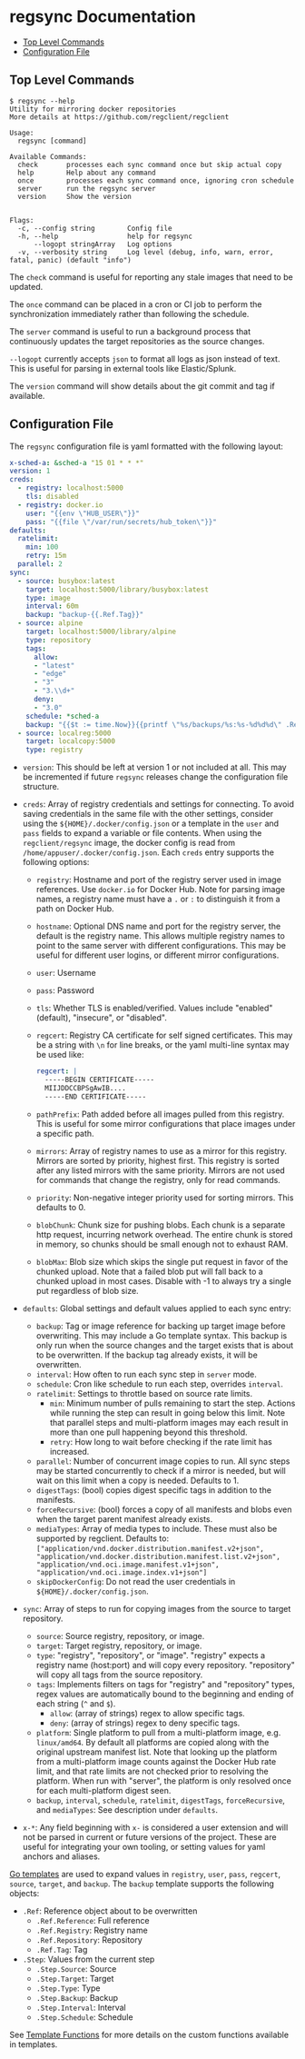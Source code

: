 # regsync Documentation

- [Top Level Commands](#top-level-commands)
- [Configuration File](#configuration-file)

## Top Level Commands

```text
$ regsync --help
Utility for mirroring docker repositories
More details at https://github.com/regclient/regclient

Usage:
  regsync [command]

Available Commands:
  check       processes each sync command once but skip actual copy
  help        Help about any command
  once        processes each sync command once, ignoring cron schedule
  server      run the regsync server
  version     Show the version


Flags:
  -c, --config string        Config file
  -h, --help                 help for regsync
      --logopt stringArray   Log options
  -v, --verbosity string     Log level (debug, info, warn, error, fatal, panic) (default "info")
```

The `check` command is useful for reporting any stale images that need to be updated.

The `once` command can be placed in a cron or CI job to perform the synchronization immediately rather than following the schedule.

The `server` command is useful to run a background process that continuously updates the target repositories as the source changes.

`--logopt` currently accepts `json` to format all logs as json instead of text.
This is useful for parsing in external tools like Elastic/Splunk.

The `version` command will show details about the git commit and tag if available.

## Configuration File

The `regsync` configuration file is yaml formatted with the following layout:

```yaml
x-sched-a: &sched-a "15 01 * * *"
version: 1
creds:
  - registry: localhost:5000
    tls: disabled
  - registry: docker.io
    user: "{{env \"HUB_USER\"}}"
    pass: "{{file \"/var/run/secrets/hub_token\"}}"
defaults:
  ratelimit:
    min: 100
    retry: 15m
  parallel: 2
sync:
  - source: busybox:latest
    target: localhost:5000/library/busybox:latest
    type: image
    interval: 60m
    backup: "backup-{{.Ref.Tag}}"
  - source: alpine
    target: localhost:5000/library/alpine
    type: repository
    tags:
      allow:
      - "latest"
      - "edge"
      - "3"
      - "3.\\d+"
      deny:
      - "3.0"
    schedule: *sched-a
    backup: "{{$t := time.Now}}{{printf \"%s/backups/%s:%s-%d%d%d\" .Ref.Registry .Ref.Repository .Ref.Tag $t.Year $t.Month $t.Day}}"
  - source: localreg:5000
    target: localcopy:5000
    type: registry
```

- `version`:
  This should be left at version 1 or not included at all.
  This may be incremented if future `regsync` releases change the configuration file structure.

- `creds`:
  Array of registry credentials and settings for connecting.
  To avoid saving credentials in the same file with the other settings, consider using the `${HOME}/.docker/config.json` or a template in the `user` and `pass`
  fields to expand a variable or file contents.
  When using the `regclient/regsync` image, the docker config is read from `/home/appuser/.docker/config.json`.
  Each `creds` entry supports the following options:
  - `registry`:
    Hostname and port of the registry server used in image references.
    Use `docker.io` for Docker Hub.
    Note for parsing image names, a registry name must have a `.` or `:` to distinguish it from a path on Docker Hub.
  - `hostname`:
    Optional DNS name and port for the registry server, the default is the registry name.
    This allows multiple registry names to point to the same server with different configurations.
    This may be useful for different user logins, or different mirror configurations.
  - `user`:
    Username
  - `pass`:
    Password
  - `tls`:
    Whether TLS is enabled/verified.
    Values include "enabled" (default), "insecure", or "disabled".
  - `regcert`:
    Registry CA certificate for self signed certificates.
    This may be a string with `\n` for line breaks, or the yaml multi-line syntax may be used like:

    ```yaml
    regcert: |
      -----BEGIN CERTIFICATE-----
      MIIJDDCCBPSgAwIB....
      -----END CERTIFICATE-----
    ```

  - `pathPrefix`:
    Path added before all images pulled from this registry.
    This is useful for some mirror configurations that place images under a specific path.
  - `mirrors`:
    Array of registry names to use as a mirror for this registry.
    Mirrors are sorted by priority, highest first.
    This registry is sorted after any listed mirrors with the same priority.
    Mirrors are not used for commands that change the registry, only for read commands.
  - `priority`:
    Non-negative integer priority used for sorting mirrors.
    This defaults to 0.
  - `blobChunk`:
    Chunk size for pushing blobs.
    Each chunk is a separate http request, incurring network overhead.
    The entire chunk is stored in memory, so chunks should be small enough not to exhaust RAM.
  - `blobMax`:
    Blob size which skips the single put request in favor of the chunked upload.
    Note that a failed blob put will fall back to a chunked upload in most cases.
    Disable with -1 to always try a single put regardless of blob size.

- `defaults`:
  Global settings and default values applied to each sync entry:
  - `backup`:
    Tag or image reference for backing up target image before overwriting.
    This may include a Go template syntax.
    This backup is only run when the source changes and the target exists that is about to be overwritten.
    If the backup tag already exists, it will be overwritten.
  - `interval`:
    How often to run each sync step in `server` mode.
  - `schedule`:
    Cron like schedule to run each step, overrides `interval`.
  - `ratelimit`:
    Settings to throttle based on source rate limits.
    - `min`:
      Minimum number of pulls remaining to start the step.
      Actions while running the step can result in going below this limit.
      Note that parallel steps and multi-platform images may each result in more than one pull happening beyond this threshold.
    - `retry`:
      How long to wait before checking if the rate limit has increased.
  - `parallel`:
    Number of concurrent image copies to run.
    All sync steps may be started concurrently to check if a mirror is needed, but will wait on this limit when a copy is needed.
    Defaults to 1.
  - `digestTags`: (bool) copies digest specific tags in addition to the manifests.
  - `forceRecursive`: (bool) forces a copy of all manifests and blobs even when the target parent manifest already exists.
  - `mediaTypes`:
    Array of media types to include.
    These must also be supported by regclient.
    Defaults to: `["application/vnd.docker.distribution.manifest.v2+json", "application/vnd.docker.distribution.manifest.list.v2+json", "application/vnd.oci.image.manifest.v1+json", "application/vnd.oci.image.index.v1+json"]`
  - `skipDockerConfig`:
    Do not read the user credentials in `${HOME}/.docker/config.json`.

- `sync`:
  Array of steps to run for copying images from the source to target repository.
  - `source`:
    Source registry, repository, or image.
  - `target`:
    Target registry, repository, or image.
  - `type`:
    "registry", "repository", or "image".
    "registry" expects a registry name (host:port) and will copy every repository.
    "repository" will copy all tags from the source repository.
  - `tags`:
    Implements filters on tags for "registry" and "repository" types, regex values are automatically bound to the beginning and ending of each string (`^` and `$`).
    - `allow`:
      (array of strings) regex to allow specific tags.
    - `deny`:
      (array of strings) regex to deny specific tags.
  - `platform`:
    Single platform to pull from a multi-platform image, e.g. `linux/amd64`.
    By default all platforms are copied along with the original upstream manifest list.
    Note that looking up the platform from a multi-platform image counts against the Docker Hub rate limit, and that rate limits are not checked prior to resolving the platform.
    When run with "server", the platform is only resolved once for each multi-platform digest seen.
  - `backup`, `interval`, `schedule`, `ratelimit`, `digestTags`, `forceRecursive`, and `mediaTypes`:
    See description under `defaults`.

- `x-*`:
  Any field beginning with `x-` is considered a user extension and will not be parsed in current or future versions of the project.
  These are useful for integrating your own tooling, or setting values for yaml anchors and aliases.

[Go templates](https://golang.org/pkg/text/template/) are used to expand values in `registry`, `user`, `pass`, `regcert`, `source`, `target`, and `backup`.
The `backup` template supports the following objects:

- `.Ref`: Reference object about to be overwritten
  - `.Ref.Reference`: Full reference
  - `.Ref.Registry`: Registry name
  - `.Ref.Repository`: Repository
  - `.Ref.Tag`: Tag
- `.Step`: Values from the current step
  - `.Step.Source`: Source
  - `.Step.Target`: Target
  - `.Step.Type`: Type
  - `.Step.Backup`: Backup
  - `.Step.Interval`: Interval
  - `.Step.Schedule`: Schedule

See [Template Functions](README.md#Template-Functions) for more details on the custom functions available in templates.
